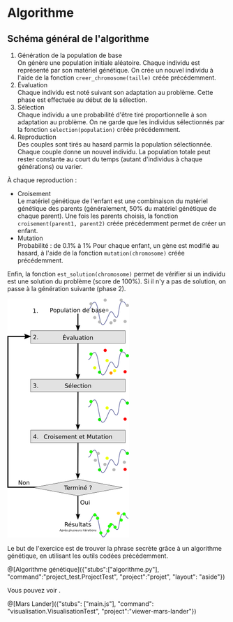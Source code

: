 # Algorithme
## Schéma général de l'algorithme

1. Génération de la population de base  
On génère une population initiale aléatoire. Chaque individu est représenté par son matériel génétique.
On crée un nouvel individu à l'aide de la fonction `creer_chromosome(taille)` créée précédemment.
2. Évaluation  
Chaque individu est noté suivant son adaptation au problème. Cette phase est effectuée au début de la sélection.
3. Sélection  
Chaque individu a une probabilité d'être tiré proportionnelle à son adaptation au problème.
On ne garde que les individus sélectionnés par la fonction `selection(population)` créée précédemment.
4. Reproduction  
Des couples sont tirés au hasard parmis la population sélectionnée. Chaque couple donne un nouvel individu.
La population totale peut rester constante au court du temps (autant d'individus à chaque générations) ou varier.

À chaque reproduction :
 * Croisement  
Le matériel génétique de l'enfant est une combinaison du matériel génétique des parents (généralement, 50% du matériel génétique de chaque parent).
Une fois les parents choisis, la fonction `croisement(parent1, parent2)` créée précédemment permet de créer un enfant.
 * Mutation  
Probabilité : de 0.1% à 1%
Pour chaque enfant, un gène est modifié au hasard, à l'aide de la fonction `mutation(chromosome)` créée précédemment.

Enfin, la fonction `est_solution(chromosome)` permet de vérifier si un individu est une solution du problème (score de 100%).
Si il n'y a pas de solution, on passe à la génération suivante (phase 2).

![Schéma récapitulatif](/img/Schema_simple_algorithme_genetique.png "Schéma récapitulatif")

Le but de l'exercice est de trouver la phrase secrète grâce à un algorithme génétique, en utilisant les outils codées précédemment.

@[Algorithme génétique]({"stubs":["algorithme.py"], "command":"project_test.ProjectTest", "project":"projet", "layout": "aside"})

Vous pouvez voir .

@[Mars Lander]({"stubs": ["main.js"], "command": "visualisation.VisualisationTest", "project":"viewer-mars-lander"})